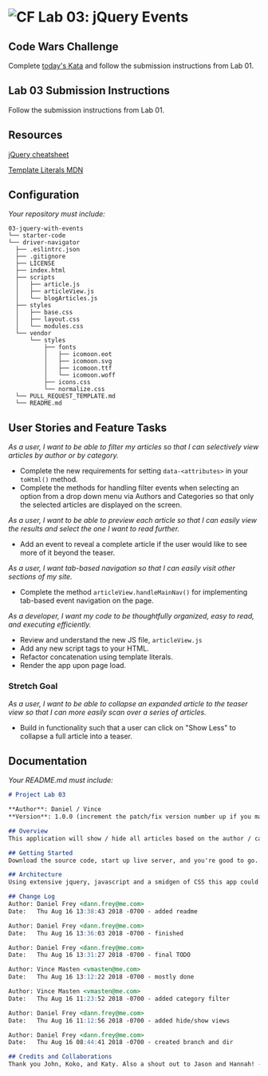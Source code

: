 ![CF](https://camo.githubusercontent.com/70edab54bba80edb7493cad3135e9606781cbb6b/687474703a2f2f692e696d6775722e636f6d2f377635415363382e706e67) Lab 03: jQuery Events
===

## Code Wars Challenge

Complete [today's Kata](https://www.codewars.com/kata/insert-dashes) and follow the submission instructions from Lab 01.

## Lab 03 Submission Instructions
Follow the submission instructions from Lab 01.

## Resources  
[jQuery cheatsheet](https://oscarotero.com/jquery/)

[Template Literals MDN](https://developer.mozilla.org/en-US/docs/Web/JavaScript/Reference/Template_literals)

## Configuration
_Your repository must include:_

```
03-jquery-with-events
└── starter-code
└── driver-navigator
  ├── .eslintrc.json
  ├── .gitignore
  ├── LICENSE
  ├── index.html
  ├── scripts
  │   ├── article.js
  │   ├── articleView.js
  │   └── blogArticles.js
  ├── styles
  │   ├── base.css
  │   ├── layout.css
  │   └── modules.css
  └── vendor
      └── styles
          ├── fonts
          │   ├── icomoon.eot
          │   ├── icomoon.svg
          │   ├── icomoon.ttf
          │   └── icomoon.woff
          ├── icons.css
          └── normalize.css
  └── PULL_REQUEST_TEMPLATE.md
  └── README.md
```

## User Stories and Feature Tasks

*As a user, I want to be able to filter my articles so that I can selectively view articles by author or by category.*

- Complete the new requirements for setting `data-<attributes>` in your `toHtml()` method.
- Complete the methods for handling filter events when selecting an option from a drop down menu via Authors and Categories so that only the selected articles are displayed on the screen.

*As a user, I want to be able to preview each article so that I can easily view the results and select the one I want to read further.*

- Add an event to reveal a complete article if the user would like to see more of it beyond the teaser.

*As a user, I want tab-based navigation so that I can easily visit other sections of my site.*

- Complete the method `articleView.handleMainNav()` for implementing tab-based event navigation on the page.

*As a developer, I want my code to be thoughtfully organized, easy to read, and executing efficiently.*

- Review and understand the new JS file, `articleView.js`
- Add any new script tags to your HTML.
- Refactor concatenation using template literals.
- Render the app upon page load.

### Stretch Goal

*As a user, I want to be able to collapse an expanded article to the teaser view so that I can more easily scan over a series of articles.*

- Build in functionality such that a user can click on "Show Less" to collapse a full article into a teaser.

## Documentation
_Your README.md must include:_

```md
# Project Lab 03

**Author**: Daniel / Vince
**Version**: 1.0.0 (increment the patch/fix version number up if you make more commits past your first submission)

## Overview
This application will show / hide all articles based on the author / category chosen. It will also truncate and show the paragraphs based on "read on"

## Getting Started
Download the source code, start up live server, and you're good to go.

## Architecture
Using extensive jquery, javascript and a smidgen of CSS this app could easily be attached to a database and allow use of (eessentially) a cms.

## Change Log
Author: Daniel Frey <dann.frey@me.com>
Date:   Thu Aug 16 13:38:43 2018 -0700 - added readme

Author: Daniel Frey <dann.frey@me.com>
Date:   Thu Aug 16 13:36:03 2018 -0700 - finished

Author: Daniel Frey <dann.frey@me.com>
Date:   Thu Aug 16 13:31:27 2018 -0700 - final TODO

Author: Vince Masten <vmasten@me.com>
Date:   Thu Aug 16 13:12:22 2018 -0700 - mostly done

Author: Vince Masten <vmasten@me.com>
Date:   Thu Aug 16 11:23:52 2018 -0700 - added category filter

Author: Daniel Frey <dann.frey@me.com>
Date:   Thu Aug 16 11:12:56 2018 -0700 - added hide/show views

Author: Daniel Frey <dann.frey@me.com>
Date:   Thu Aug 16 08:44:41 2018 -0700 - created branch and dir

## Credits and Collaborations
Thank you John, Koko, and Katy. Also a shout out to Jason and Hannah! -->
```
